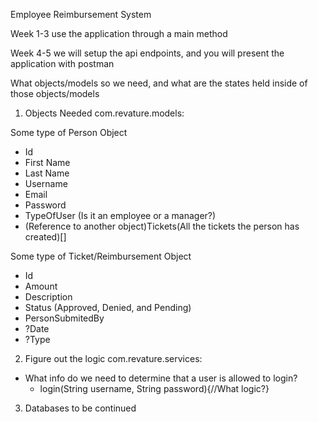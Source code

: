 Employee Reimbursement System

Week 1-3 use the application through a main method

Week 4-5 we will setup the api endpoints, and you will present the application with postman

What objects/models so we need, and what are the states held inside of those objects/models

1. Objects Needed com.revature.models:

Some type of Person Object
- Id
- First Name
- Last Name
- Username
- Email
- Password
- TypeOfUser (Is it an employee or a manager?)
- (Reference to another object)Tickets(All the tickets the person has created)[]

Some type of Ticket/Reimbursement Object
- Id
- Amount
- Description
- Status (Approved, Denied, and Pending)
- PersonSubmitedBy
- ?Date
- ?Type 

2. Figure out the logic com.revature.services:

- What info do we need to determine that a user is allowed to login?
    - login(String username, String password){//What logic?}

3. Databases to be continued